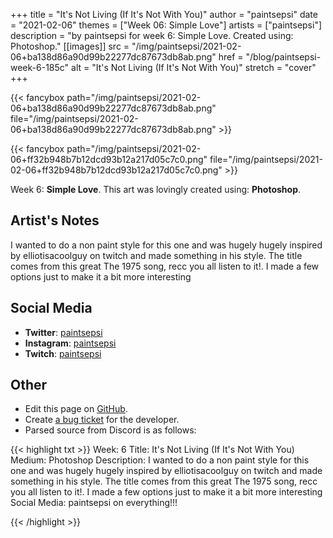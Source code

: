 +++
title =       "It's Not Living (If It's Not With You)"
author =      "paintsepsi"
date =        "2021-02-06"
themes =      ["Week 06: Simple Love"]
artists =     ["paintsepsi"]
description = "by paintsepsi for week 6: Simple Love. Created using: Photoshop."
[[images]]
              src = "/img/paintsepsi/2021-02-06+ba138d86a90d99b22277dc87673db8ab.png"
              href = "/blog/paintsepsi-week-6-185c"
              alt = "It's Not Living (If It's Not With You)"
              stretch = "cover"
+++


{{< fancybox path="/img/paintsepsi/2021-02-06+ba138d86a90d99b22277dc87673db8ab.png" file="/img/paintsepsi/2021-02-06+ba138d86a90d99b22277dc87673db8ab.png" >}}

{{< fancybox path="/img/paintsepsi/2021-02-06+ff32b948b7b12dcd93b12a217d05c7c0.png" file="/img/paintsepsi/2021-02-06+ff32b948b7b12dcd93b12a217d05c7c0.png" >}}


Week 6: **Simple Love**. This art was lovingly created using: **Photoshop**.

## Artist's Notes

I wanted to do a non paint style for this one and was hugely hugely inspired by elliotisacoolguy on twitch and made something in his style. The title comes from this great The 1975 song, recc you all listen to it!. I made a few options just to make it a bit more interesting

## Social Media

- **Twitter**: <a href='https://twitter.com/paintsepsi' target='_blank'>paintsepsi</a>
- **Instagram**: <a href='https://instagram.com/paintsepsi' target='_blank'>paintsepsi</a>
- **Twitch**: <a href='https://twitch.tv/paintsepsi' target='_blank'>paintsepsi</a>


## Other

- Edit this page on [GitHub](https://github.com/teaminkling/web-refresh/edit/main/blog/content/blog/paintsepsi-week-6-185c.md).
- Create [a bug ticket](https://github.com/teaminkling/web-refresh/issues/new?assignees=&labels=bug&template=problem-report.md&title=) for the developer.
- Parsed source from Discord is as follows:

{{< highlight txt >}}
Week: 6
Title: It's Not Living (If It's Not With You)
Medium: Photoshop
Description: I wanted to do a non paint style for this one and was hugely hugely inspired by elliotisacoolguy on twitch and made something in his style. The title comes from this great The 1975 song, recc you all listen to it!. I made a few options just to make it a bit more interesting
Social Media: paintsepsi on everything!!!


{{< /highlight >}}